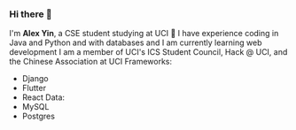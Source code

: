 ### Hi there 👋
I'm **Alex Yin**, a CSE student studying at UCI 🐜
I have experience coding in Java and Python and with databases and I am currently learning web development
I am a member of UCI's ICS Student Council, Hack @ UCI, and the Chinese Association at UCI
Frameworks:
- Django
- Flutter
- React
Data:
- MySQL
- Postgres
<!--
**alexy-ok/alexy-ok** is a ✨ _special_ ✨ repository because its `README.md` (this file) appears on your GitHub profile.

Here are some ideas to get you started:

- 🔭 I’m currently working on ...
- 🌱 I’m currently learning ...
- 👯 I’m looking to collaborate on ...
- 🤔 I’m looking for help with ...
- 💬 Ask me about ...
- 📫 How to reach me: ...
- 😄 Pronouns: ...
- ⚡ Fun fact: ...
-->
